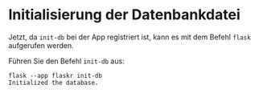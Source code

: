# Initialisierung der Datenbankdatei

Jetzt, da `init-db` bei der App registriert ist, kann es mit dem Befehl `flask` aufgerufen werden.

Führen Sie den Befehl `init-db` aus:

```shell
flask --app flaskr init-db
Initialized the database.
```
